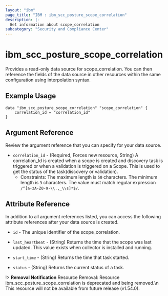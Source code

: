 ```yaml
---
layout: "ibm"
page_title: "IBM : ibm_scc_posture_scope_correlation"
description: |-
  Get information about scope_correlation
subcategory: "Security and Compliance Center"
---
```


# ibm_scc_posture_scope_correlation

Provides a read-only data source for scope_correlation. You can then reference the fields of the data source in other resources within the same configuration using interpolation syntax.

## Example Usage

```hcl
data "ibm_scc_posture_scope_correlation" "scope_correlation" {
	correlation_id = "correlation_id"
}
```

## Argument Reference

Review the argument reference that you can specify for your data source.

* `correlation_id` - (Required, Forces new resource, String) A correlation_Id is created when a scope is created and discovery task is triggered or when a validation is triggered on a Scope. This is used to get the status of the task(discovery or validation).
  * Constraints: The maximum length is `50` characters. The minimum length is `3` characters. The value must match regular expression `/^[a-zA-Z0-9-\\.,_\\s]*$/`.

## Attribute Reference

In addition to all argument references listed, you can access the following attribute references after your data source is created.

* `id` - The unique identifier of the scope_correlation.
* `last_heartbeat` - (String) Returns the time that the scope was last updated. This value exists when collector is installed and running.

* `start_time` - (String) Returns the time that task started.

* `status` - (String) Returns the current status of a task.

!> **Removal Notification** Resource Removal: Resource ibm_scc_posture_scope_correlation is deprecated and being removed.\n This resource will not be available from future release (v1.54.0).
